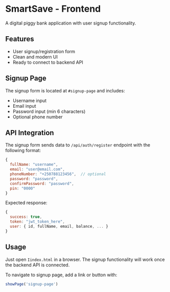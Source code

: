 # SmartSave - Frontend

A digital piggy bank application with user signup functionality.

## Features

- User signup/registration form
- Clean and modern UI
- Ready to connect to backend API

## Signup Page

The signup form is located at `#signup-page` and includes:
- Username input
- Email input
- Password input (min 6 characters)
- Optional phone number

## API Integration

The signup form sends data to `/api/auth/register` endpoint with the following format:

```javascript
{
  fullName: "username",
  email: "user@email.com",
  phoneNumber: "+250788123456",  // optional
  password: "password",
  confirmPassword: "password",
  pin: "0000"
}
```

Expected response:
```javascript
{
  success: true,
  token: "jwt_token_here",
  user: { id, fullName, email, balance, ... }
}
```

## Usage

Just open `Iindex.html` in a browser. The signup functionality will work once the backend API is connected.

To navigate to signup page, add a link or button with:
```javascript
showPage('signup-page')
```

